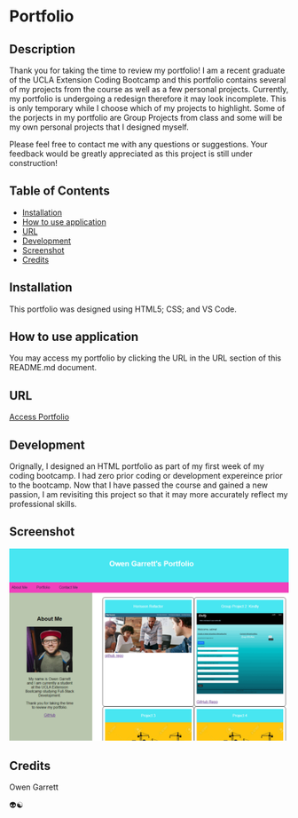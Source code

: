 # Portfolio

## Description

Thank you for taking the time to review my portfolio! I am a recent graduate of the UCLA Extension Coding Bootcamp and this portfolio contains several of my projects from the course as well as a few personal projects. Currently, my portfolio is undergoing a redesign therefore it may look incomplete. This is only temporary while I choose which of my projects to highlight. Some of the porjects in my portfolio are Group Projects from class and some will be my own personal projects that I designed myself. 

 
Please feel free to contact me with any questions or suggestions. Your feedback would be greatly appreciated as this project is still under construction! 

## Table of Contents 

- [Installation](#installation)
- [How to use application](#how-to-use-application)
- [URL](#url)
- [Development](#development)
- [Screenshot](#screenshot)
- [Credits](#credits)

## Installation

This portfolio was designed using HTML5; CSS; and VS Code. 

## How to use application

You may access my portfolio by clicking the URL in the URL section of this README.md document.  

## URL 

<a href ="https://owengarrett.github.io/Portfolio/" target="_blank">Access Portfolio</a>

## Development 

Orignally, I designed an HTML portfolio as part of my first week of my coding bootcamp. I had zero prior coding or development expereince prior to the bootcamp. Now that I have passed the course and gained a new passion, I am revisiting this project so that it may more accurately reflect my professional skills.  

## Screenshot

<img src="./assets/css/images/portfolioversion1.jpg" alt="Portfolio version 1.0" title="Portfolio in development">

## Credits

Owen Garrett

:alien::yin_yang:

